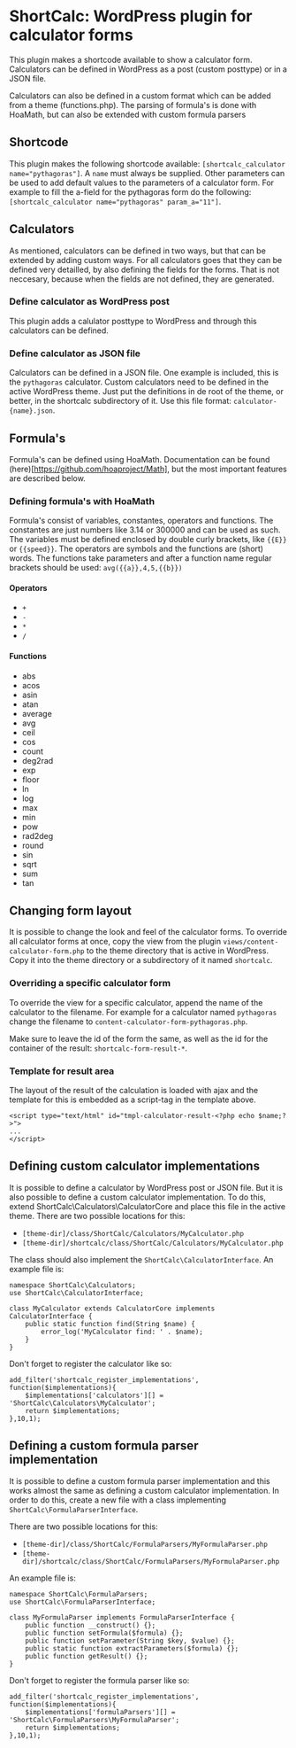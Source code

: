 # ShortCalc: WordPress plugin for calculator forms

This plugin makes a shortcode available to show a calculator
form. Calculators can be defined in WordPress as a post (custom
posttype) or in a JSON file.

Calculators can also be defined in a custom format which can be
added from a theme (functions.php). The parsing of formula's is
done with HoaMath, but can also be extended with custom formula
parsers

## Shortcode
This plugin makes the following shortcode available:
`[shortcalc_calculator name="pythagoras"]`. A `name` must always
be supplied. Other parameters can be used to add default values
to the parameters of a calculator form. For example to fill the a-field
for the pythagoras form do the following:
`[shortcalc_calculator name="pythagoras" param_a="11"]`.

## Calculators
As mentioned, calculators can be defined in two ways, but that can
be extended by adding custom ways. For all calculators goes that they
can be defined very detailled, by also defining the fields for the forms.
That is not neccesary, because when the fields are not defined, they are
generated.

### Define calculator as WordPress post
This plugin adds a calulator posttype to WordPress and through this calculators
can be defined.

### Define calculator as JSON file
Calculators can be defined in a JSON file. One example is included, this is the
`pythagoras` calculator. Custom calculators need to be defined in the active
WordPress theme. Just put the definitions in de root of the theme, or better,
in the shortcalc subdirectory of it. Use this file format: `calculator-{name}.json`.

## Formula's
Formula's can be defined using HoaMath. Documentation can be found
(here)[https://github.com/hoaproject/Math], but the most important features are described
below.

### Defining formula's with HoaMath
Formula's consist of variables, constantes, operators and functions. The
constantes are just numbers like 3.14 or 300000 and can be used as such.
The variables must be defined enclosed by double curly brackets, like `{{E}}`
or `{{speed}}`. The operators are symbols and the functions are (short) words.
The functions take parameters and after a function name regular brackets should
be used: `avg({{a}},4,5,{{b}})`

#### Operators
* `+`
* `-`
* `*`
* `/`

#### Functions
* abs
* acos
* asin
* atan
* average
* avg
* ceil
* cos
* count
* deg2rad
* exp
* floor
* ln
* log
* max
* min
* pow
* rad2deg
* round
* sin
* sqrt
* sum
* tan

## Changing form layout
It is possible to change the look and feel of the calculator forms.
To override all calculator forms at once, copy the view from the plugin
`views/content-calculator-form.php` to the theme directory that is
active in WordPress. Copy it into the theme directory or a subdirectory
of it named `shortcalc`.

### Overriding a specific calculator form
To override the view for a specific calculator, append the name of the
calculator to the filename. For example for a calculator named `pythagoras`
change the filename to `content-calculator-form-pythagoras.php`.

Make sure to leave the id of the form the same, as well as the id for the
container of the result: `shortcalc-form-result-*`.

### Template for result area
The layout of the result of the calculation is loaded with ajax and the
template for this is embedded as a script-tag in the template above.
```
<script type="text/html" id="tmpl-calculator-result-<?php echo $name;?>">
...
</script>
```

## Defining custom calculator implementations
It is possible to define a calculator by WordPress post or JSON file. But it is
also possible to define a custom calculator implementation. To do this, extend
ShortCalc\Calculators\CalculatorCore and place this file in the active theme.
There are two possible locations for this:
- `[theme-dir]/class/ShortCalc/Calculators/MyCalculator.php`
- `[theme-dir]/shortcalc/class/ShortCalc/Calculators/MyCalculator.php`

The class should also implement the `ShortCalc\CalculatorInterface`. An example
file is:
````
namespace ShortCalc\Calculators;
use ShortCalc\CalculatorInterface;

class MyCalculator extends CalculatorCore implements CalculatorInterface {
	public static function find(String $name) {
		error_log('MyCalculator find: ' . $name);
	}
}
````

Don't forget to register the calculator like so:
````
add_filter('shortcalc_register_implementations', function($implementations){
	$implementations['calculators'][] = 'ShortCalc\Calculators\MyCalculator';
	return $implementations;
},10,1);
````

## Defining a custom formula parser implementation
It is possible to define a custom formula parser implementation and this works
almost the same as defining a custom calculator implementation. In order to do
this, create a new file with a class implementing `ShortCalc\FormulaParserInterface`.

There are two possible locations for this:
- `[theme-dir]/class/ShortCalc/FormulaParsers/MyFormulaParser.php`
- `[theme-dir]/shortcalc/class/ShortCalc/FormulaParsers/MyFormulaParser.php`

An example
file is:
````
namespace ShortCalc\FormulaParsers;
use ShortCalc\FormulaParserInterface;

class MyFormulaParser implements FormulaParserInterface {
	public function __construct() {};
	public function setFormula($formula) {};
	public function setParameter(String $key, $value) {};
	public static function extractParameters($formula) {};
	public function getResult() {};
}
````

Don't forget to register the formula parser like so:
````
add_filter('shortcalc_register_implementations', function($implementations){
	$implementations['formulaParsers'][] = 'ShortCalc\FormulaParsers\MyFormulaParser';
	return $implementations;
},10,1);
````
